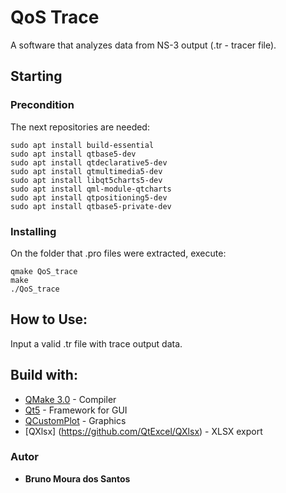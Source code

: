 # QoS Trace

A software that analyzes data from NS-3 output (.tr - tracer file).

## Starting

### Precondition

The next repositories are needed:

```
sudo apt install build-essential
sudo apt install qtbase5-dev
sudo apt install qtdeclarative5-dev
sudo apt install qtmultimedia5-dev
sudo apt install libqt5charts5-dev
sudo apt install qml-module-qtcharts
sudo apt install qtpositioning5-dev
sudo apt install qtbase5-private-dev
```

### Installing

On the folder that .pro files were extracted, execute:

```
qmake QoS_trace
make
./QoS_trace
``` 

## How to Use:

Input a valid .tr file with trace output data.

## Build with:

* [QMake 3.0](https://doc.qt.io/archives/3.3/qmake-manual-2.html) - Compiler
* [Qt5](http://doc.qt.io/qt-5/linux.html) - Framework for GUI
* [QCustomPlot](http://www.qcustomplot.com/) - Graphics
* [QXlsx] (https://github.com/QtExcel/QXlsx) - XLSX export

### Autor

* **Bruno Moura dos Santos**
